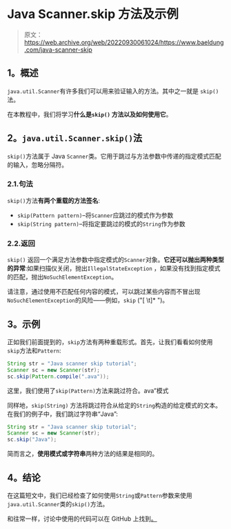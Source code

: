 # Java Scanner.skip 方法及示例

> 原文：<https://web.archive.org/web/20220930061024/https://www.baeldung.com/java-scanner-skip>

## 1。概述

`java.util.Scanner`有许多我们可以用来验证输入的方法。其中之一就是 `skip()`法。

在本教程中，我们将学习**什么是`skip()` 方法以及如何使用它**。

## 2。`java.util.Scanner.skip()`法

`skip()`方法属于 Java `Scanner`类。它用于跳过与方法参数中传递的指定模式匹配的输入，忽略分隔符。

### 2.1.句法

`skip()`方法**有两个重载的方法签名**:

*   `skip(Pattern pattern)`–将`Scanner`应跳过的模式作为参数
*   `skip(String pattern)`–将指定要跳过的模式的`String`作为参数

### 2.2.返回

`skip()` 返回一个满足方法参数中指定模式的`Scanner`对象。**它还可以抛出两种类型的异常**:如果扫描仪关闭，抛出`IllegalStateException` ，如果没有找到指定模式的匹配，抛出`NoSuchElementException`。

请注意，通过使用不匹配任何内容的模式，可以跳过某些内容而不冒出现`NoSuchElementException`的风险——例如，`skip` ("[ \t]* ")。

## 3。示例

正如我们前面提到的，`skip`方法有两种重载形式。首先，让我们看看如何使用`skip`方法和`Pattern`:

```java
String str = "Java scanner skip tutorial"; 
Scanner sc = new Scanner(str); 
sc.skip(Pattern.compile(".ava"));
```

这里，我们使用了`skip(Pattern)`方法来跳过符合。ava”模式

同样地，`skip(String)` 方法将跳过符合从给定的`String`构造的给定模式的文本。在我们的例子中，我们跳过字符串“Java”:

```java
String str = "Java scanner skip tutorial";
Scanner sc = new Scanner(str); 
sc.skip("Java");
```

简而言之，**使用模式或字符串**两种方法的结果是相同的。

## 4。结论

在这篇短文中，我们已经检查了如何使用`String`或`Pattern`参数来使用`java.util.Scanner`类的`skip()`方法。

和往常一样，讨论中使用的代码可以在 GitHub 上找到[。](https://web.archive.org/web/20220529155700/https://github.com/eugenp/tutorials/tree/master/core-java-modules/core-java-io-4)